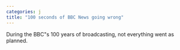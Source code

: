```yaml
---
categories: j
title: "100 seconds of BBC News going wrong"
---
```

During the BBC"s 100 years of broadcasting, not everything went as planned.